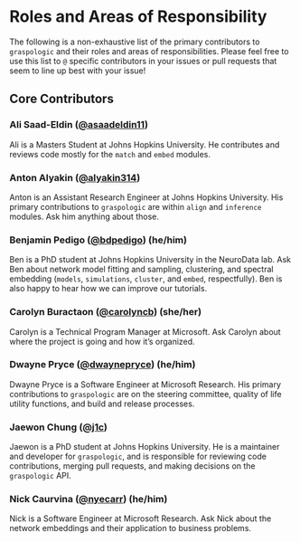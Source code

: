 # Roles and Areas of Responsibility

The following is a non-exhaustive list of the primary contributors to `graspologic` and 
their roles and areas of responsibilities. Please feel free to use this list to `@` 
specific contributors in your issues or pull requests that seem to line up best with 
your issue! 

## Core Contributors

### Ali Saad-Eldin ([@asaadeldin11](https://github.com/asaadeldin11))
Ali is a Masters Student at Johns Hopkins University. He contributes and reviews code 
mostly for the `match` and `embed` modules. 

### Anton Alyakin ([@alyakin314](https://github.com/alyakin314))
Anton is an Assistant Research Engineer at Johns Hopkins University. His primary 
contributions to `graspologic` are within `align` and `inference` modules. Ask him 
anything about those.

### Benjamin Pedigo ([@bdpedigo](https://github.com/bdpedigo)) (he/him)
Ben is a PhD student at Johns Hopkins University in the NeuroData lab. Ask Ben about 
network model fitting and sampling, clustering, and spectral embedding (`models`, 
`simulations`, `cluster`, and `embed`, respectfully). Ben is also happy to hear how we 
can improve our tutorials.

### Carolyn Buractaon ([@carolyncb](https://github.com/carolyncb)) (she/her)
Carolyn is a Technical Program Manager at Microsoft. Ask Carolyn about where the project
is going and how it’s organized.

### Dwayne Pryce ([@dwaynepryce](https://github.com/dwaynepryce)) (he/him)
Dwayne Pryce is a Software Engineer at Microsoft Research. His primary contributions to
`graspologic` are on the steering committee, quality of life utility functions, and
build and release processes.

### Jaewon Chung ([@j1c](https://github.com/j1c))
Jaewon is a PhD student at Johns Hopkins University. He is a maintainer and developer 
for `graspologic`, and is responsible for reviewing code contributions, merging pull 
requests, and making decisions on the `graspologic` API.

### Nick Caurvina ([@nyecarr](https://github.com/nyecarr)) (he/him)
Nick is a Software Engineer at Microsoft Research. Ask Nick about the network 
embeddings and their application to business problems.
